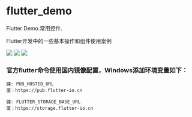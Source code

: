 # flutter_demo

Flutter Demo.常用控件.

Flutter开发中的一些基本操作和组件使用案例

![](https://i.imgur.com/NBfGI3c.png)
![](https://i.imgur.com/TAjeOfy.png)
![](https://i.imgur.com/eIkL84U.png)


### 官方flutter命令使用国内镜像配置，Windows添加环境变量如下：
    
	键: PUB_HOSTED_URL  
	值：https://pub.flutter-io.cn

	键: FLUTTER_STORAGE_BASE_URL  
	值：https://storage.flutter-io.cn

